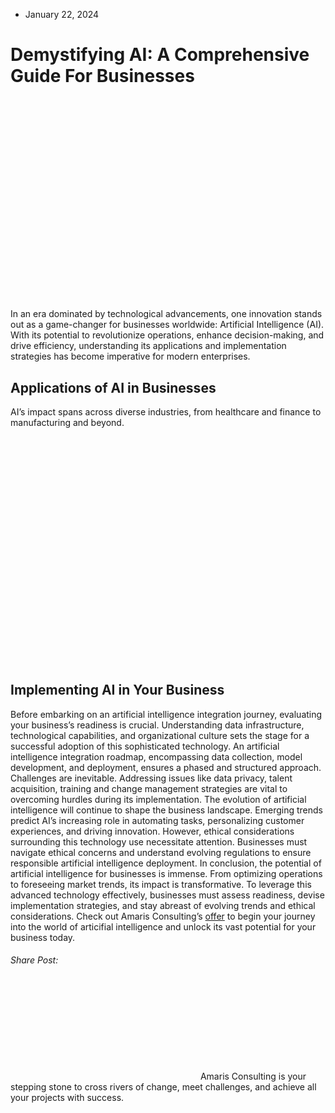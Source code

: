 * January 22, 2024


# Demystifying AI: A Comprehensive Guide For Businesses
![AI](data:image/svg+xml,%3Csvg%20xmlns='http://www.w3.org/2000/svg'%20viewBox='0%200%20640%20427'%3E%3C/svg%3E)
In an era dominated by technological advancements, one innovation stands out as a game-changer for businesses worldwide: Artificial Intelligence (AI). With its potential to revolutionize operations, enhance decision-making, and drive efficiency, understanding its applications and implementation strategies has become imperative for modern enterprises.
## **Applications of AI in Businesses**
AI’s impact spans across diverse industries, from healthcare and finance to manufacturing and beyond.
![AI in Business Infographic 4](data:image/svg+xml,%3Csvg%20xmlns='http://www.w3.org/2000/svg'%20viewBox='0%200%2014400%2010800'%3E%3C/svg%3E)
## **Implementing AI in Your Business**
Before embarking on an artificial intelligence integration journey, evaluating your business’s readiness is crucial. Understanding data infrastructure, technological capabilities, and organizational culture sets the stage for a successful adoption of this sophisticated technology. An artificial intelligence integration roadmap, encompassing data collection, model development, and deployment, ensures a phased and structured approach.
Challenges are inevitable. Addressing issues like data privacy, talent acquisition, training and change management strategies are vital to overcoming hurdles during its implementation.
The evolution of artificial intelligence will continue to shape the business landscape. Emerging trends predict AI’s increasing role in automating tasks, personalizing customer experiences, and driving innovation. However, ethical considerations surrounding this technology use necessitate attention. Businesses must navigate ethical concerns and understand evolving regulations to ensure responsible artificial intelligence deployment.
In conclusion, the potential of artificial intelligence for businesses is immense. From optimizing operations to foreseeing market trends, its impact is transformative. To leverage this advanced technology effectively, businesses must assess readiness, devise implementation strategies, and stay abreast of evolving trends and ethical considerations. Check out Amaris Consulting’s [offer](https://amaris.com/offer/artificial-intelligence/) to begin your journey into the world of articifial intelligence and unlock its vast potential for your business today.
###### Share Post:
![Amaris Logo](data:image/svg+xml,%3Csvg%20xmlns='http://www.w3.org/2000/svg'%20viewBox='0%200%200%200'%3E%3C/svg%3E)
Amaris Consulting is your stepping stone to cross rivers of change, meet challenges, and achieve all your projects with success.
